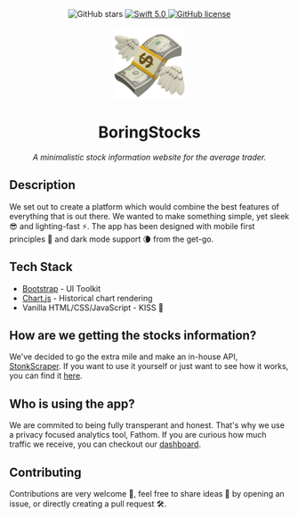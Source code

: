 <div align="center">
  <img alt="GitHub stars" src="https://img.shields.io/github/stars/BoringStocks?style=for-the-badge" />
  <a href="https://trello.com/b/dFNTWRVq">
    <img src="https://img.shields.io/badge/Vote-Trello-%2361BD4F.svg?style=for-the-badge" alt="Swift 5.0">
  </a>
  <a href="https://github.com/BoringStocks/BoringStocks/blob/dev/LICENSE">
    <img alt="GitHub license" src="https://img.shields.io/github/license/boringstocks/boringstocks?style=for-the-badge">
  </a>

  <br/>
  <br/>

  <a target="_blank" rel="noopener" rel="noreferrer" href="https://boringstocks.live">
    <img src="./icons/android-chrome-256x256.png" height="128px">
  </a>

  <h1>BoringStocks</h1>
  <i>A minimalistic stock information website for the average trader.</i>  
</div>

## Description

We set out to create a platform which would combine the best features of everything that is out there. We wanted to make something simple, yet sleek 😎 and lighting-fast ⚡️. The app has been designed with mobile first principles 📱 and dark mode support 🌘 from the get-go.

## Tech Stack

* [Bootstrap](https://getbootstrap.com) - UI Toolkit
* [Chart.js](https://www.chartjs.org) - Historical chart rendering
* Vanilla HTML/CSS/JavaScript - KISS 💋


## How are we getting the stocks information?
We've decided to go the extra mile and make an in-house API, [StonkScraper](https://github.com/BoringStocks/StonkScraper). If you want to use it yourself or just want to see how it works, you can find it [here](https://github.com/BoringStocks/StonkScraper).

## Who is using the app?
We are commited to being fully transperant and honest.  That's why we use a privacy focused analytics tool, Fathom. If you are curious how much traffic we receive, you can checkout our [dashboard](https://app.usefathom.com/share/gepogeih/boringstocks).

## Contributing 
Contributions are very welcome 🙌, feel free to share ideas 💭 by opening an issue, or directly creating a pull request 🛠.
